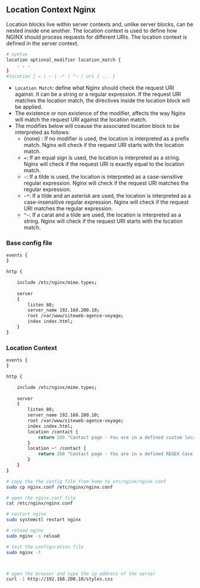 
## Location Context Nginx

Location blocks live within server contexts and, unlike server blocks, can be nested inside one another. The location context is used to define how NGINX should process requests for different URIs. The location context is defined in the server context.

```bash
# syntax
location optional_modifier location_match {
    . . .
}
#location [ = | ~ | ~* | ^~ ] uri { ... }
```

- `Location Match`: define what Nginx should check the request URI against. It can be a string or a regular expression. If the request URI matches the location match, the directives inside the location block will be applied.
- The existence or non existence of the modifier, affects the way Nginx will match the request URI against the location match.
- The modifies below will coause the associated location block to be interpreted as follows:
    - (none) : If no modifier is used, the location is interpreted as a prefix match. Nginx will check if the request URI starts with the location match.
    - `=`: If an equal sign is used, the location is interpreted as a string. Nginx will check if the request URI is exactly equal to the location match.
    - `~`: If a tilde is used, the location is interpreted as a case-sensitive regular expression. Nginx will check if the request URI matches the regular expression.
    - `~*`: If a tilde and an asterisk are used, the location is interpreted as a case-insensitive regular expression. Nginx will check if the request URI matches the regular expression.
    - `^~`: If a carat and a tilde are used, the location is interpreted as a string. Nginx will check if the request URI starts with the location match.

### Base config file
```bash
events {
}

http {

    include /etc/nginx/mime.types;
      
    server 
    {
        listen 80;
        server_name 192.168.200.10;
        root /var/www/siteweb-agence-voyage;
        index index.html;
    }
}
```

### Location Context
```bash
events {
}

http {

    include /etc/nginx/mime.types;
      
    server 
    {
        listen 80;
        server_name 192.168.200.10;
        root /var/www/siteweb-agence-voyage;
        index index.html;
        location /contact {
            return 200 "Contact page - You are in a defined custom location";
        }
        location ~* /contact {
            return 200 "Contact page - You are in a defined REGEX Case sensitive MATCH !!!";
        }
    }
}
```
```bash
# copy the the config file from home to etc/nginx/nginx.conf
sudo cp nginx.conf /etc/nginx/nginx.conf

# open the nginx.conf file
cat /etc/nginx/nginx.conf

# restart nginx
sudo systemctl restart nginx

# reload nginx
sudo nginx -s reload

# test the configuration file
sudo nginx -t



# open the browser and type the ip address of the server
curl -I http://192.168.200.10/styles.css